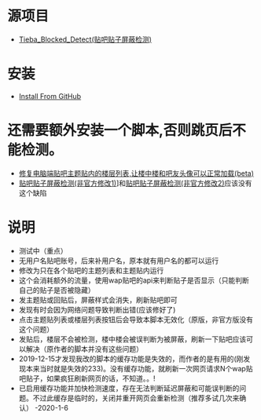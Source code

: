 # 源项目
* [Tieba_Blocked_Detect(贴吧贴子屏蔽检测)](https://github.com/FirefoxBar/userscript/tree/master/Tieba_Blocked_Detect)
# 安装
- [Install From GitHub](https://github.com/shitianshiwa/baidu-tieba-userscript/raw/master/%E8%B4%B4%E5%90%A7%E8%B4%B4%E5%AD%90%E5%B1%8F%E8%94%BD%E6%A3%80%E6%B5%8B/%E8%B4%B4%E5%90%A7%E8%B4%B4%E5%AD%90%E5%B1%8F%E8%94%BD%E6%A3%80%E6%B5%8B(%E5%85%BC%E5%AE%B9%E7%89%88)/%E8%B4%B4%E5%90%A7%E8%B4%B4%E5%AD%90%E5%B1%8F%E8%94%BD%E6%A3%80%E6%B5%8B(%E5%85%BC%E5%AE%B9%E7%89%88).user.js)
# 还需要额外安装一个脚本,否则跳页后不能检测。
* [修复电脑端贴吧主题贴内的楼层列表,让楼中楼和吧友头像可以正常加载(beta)](https://github.com/shitianshiwa/baidu-tieba-userscript/tree/master/%E4%BF%AE%E5%A4%8D%E7%94%B5%E8%84%91%E7%AB%AF%E8%B4%B4%E5%90%A7%E4%B8%BB%E9%A2%98%E8%B4%B4%E5%86%85%E7%9A%84%E6%A5%BC%E5%B1%82%E5%88%97%E8%A1%A8%2C%E8%AE%A9%E6%A5%BC%E4%B8%AD%E6%A5%BC%E5%92%8C%E5%90%A7%E5%8F%8B%E5%A4%B4%E5%83%8F%E5%8F%AF%E4%BB%A5%E6%AD%A3%E5%B8%B8%E5%8A%A0%E8%BD%BD(beta))
* [贴吧贴子屏蔽检测(非官方修改1)](https://github.com/shitianshiwa/baidu-tieba-userscript/tree/master/%E8%B4%B4%E5%90%A7%E8%B4%B4%E5%AD%90%E5%B1%8F%E8%94%BD%E6%A3%80%E6%B5%8B/%E8%B4%B4%E5%90%A7%E8%B4%B4%E5%AD%90%E5%B1%8F%E8%94%BD%E6%A3%80%E6%B5%8B(%E9%9D%9E%E5%AE%98%E6%96%B9%E4%BF%AE%E6%94%B91))]和[贴吧贴子屏蔽检测(非官方修改2)](https://github.com/shitianshiwa/baidu-tieba-userscript/tree/master/%E8%B4%B4%E5%90%A7%E8%B4%B4%E5%AD%90%E5%B1%8F%E8%94%BD%E6%A3%80%E6%B5%8B/%E8%B4%B4%E5%90%A7%E8%B4%B4%E5%AD%90%E5%B1%8F%E8%94%BD%E6%A3%80%E6%B5%8B(%E9%9D%9E%E5%AE%98%E6%96%B9%E4%BF%AE%E6%94%B92))应该没有这个缺陷
# 说明
* 测试中（重点）
* 无用户名贴吧账号，后来补用户名，原本就有用户名的都可以运行
* 修改为只在各个贴吧的主题列表和主题贴内运行
* 这个会消耗额外的流量，使用wap贴吧的api来判断贴子是否显示（只能判断自己的贴子是否被隐藏）
* 发主题贴或回贴后，屏蔽样式会消失，刷新贴吧即可
* 发现有时会因为网络问题导致判断出错(应该修好了)
* 点击主题贴列表或楼层列表按钮后会导致本脚本无效化（原版，非官方版没有这个问题）
* 发贴后，楼层不会被检测，楼中楼会被误判断为被屏蔽，刷新一下贴吧应该可以解决（原作者的脚本并没有这些问题）
* 2019-12-15才发现我改的脚本的缓存功能是失效的，而作者的是有用的(刚发现本来当时就是失效的233)。没有缓存功能，就刷新一次网页请求N个wap贴吧贴子，如果疯狂刷新网页的话，不知道。。!
* 已启用缓存功能并加快检测速度，存在无法判断延迟屏蔽和可能误判断的问题。不过此缓存是临时的，关闭并重开网页会重新检测（推荐多试几次来确认） -2020-1-6

